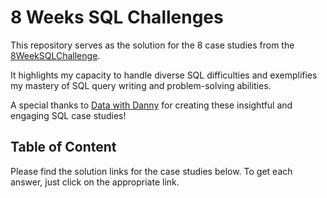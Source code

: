 # 8 Weeks SQL Challenges
This repository serves as the solution for the 8 case studies from the [8WeekSQLChallenge](https://8weeksqlchallenge.com/).

It highlights my capacity to handle diverse SQL difficulties and exemplifies my mastery of SQL query writing and problem-solving abilities.

A special thanks to [Data with Danny](https://www.linkedin.com/company/datawithdanny/) for creating these insightful and engaging SQL case studies!

## Table of Content

Please find the solution links for the case studies below. To get each answer, just click on the appropriate link.
